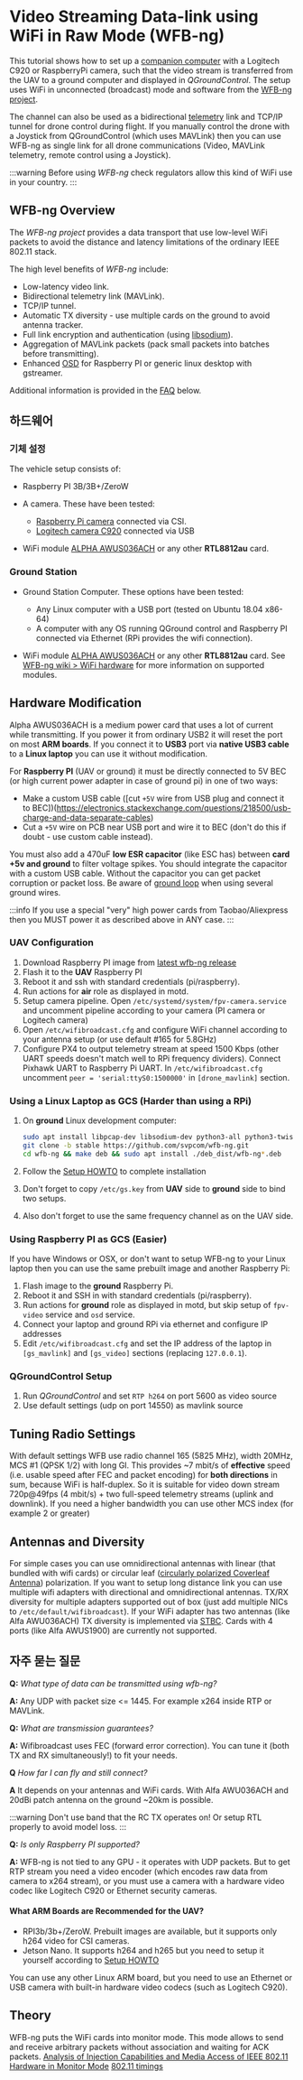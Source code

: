 # Video Streaming Data-link using WiFi in Raw Mode (WFB-ng)

This tutorial shows how to set up a [companion computer](../companion_computer/index.md) with a Logitech C920 or RaspberryPi camera, such that the video stream is transferred from the UAV to a ground computer and displayed in _QGroundControl_.
The setup uses WiFi in unconnected (broadcast) mode and software from the [WFB-ng project](https://github.com/svpcom/wfb-ng).

The channel can also be used as a bidirectional [telemetry](../telemetry/index.md) link and TCP/IP tunnel for drone control during flight.
If you manually control the drone with a Joystick from QGroundControl (which uses MAVLink) then you can use WFB-ng as single link for all drone communications (Video, MAVLink telemetry, remote control using a Joystick).

:::warning
Before using _WFB-ng_ check regulators allow this kind of WiFi use in your country.
:::

## WFB-ng Overview

The _WFB-ng project_ provides a data transport that use low-level WiFi packets to avoid the distance and latency limitations of the ordinary IEEE 802.11 stack.

The high level benefits of _WFB-ng_ include:

- Low-latency video link.
- Bidirectional telemetry link (MAVLink).
- TCP/IP tunnel.
- Automatic TX diversity - use multiple cards on the ground to avoid antenna tracker.
- Full link encryption and authentication (using [libsodium](https://download.libsodium.org/doc/)).
- Aggregation of MAVLink packets (pack small packets into batches before transmitting).
- Enhanced [OSD](https://github.com/svpcom/wfb-ng-osd) for Raspberry PI or generic linux desktop with gstreamer.

Additional information is provided in the [FAQ](#faq) below.

## 하드웨어

### 기체 설정

The vehicle setup consists of:

- Raspberry PI 3B/3B+/ZeroW

- A camera.
  These have been tested:

  - [Raspberry Pi camera](https://www.raspberrypi.org/products/camera-module-v2/) connected via CSI.
  - [Logitech camera C920](https://www.logitech.com/en-us/product/hd-pro-webcam-c920?crid=34) connected via USB

- WiFi module [ALPHA AWUS036ACH](https://www.alfa.com.tw/products_detail/1.htm) or any other **RTL8812au** card.

### Ground Station

- Ground Station Computer.
  These options have been tested:

  - Any Linux computer with a USB port (tested on Ubuntu 18.04 x86-64)
  - A computer with any OS running QGround control and Raspberry PI connected via Ethernet (RPi provides the wifi connection).

- WiFi module [ALPHA AWUS036ACH](https://www.alfa.com.tw/products_detail/1.htm) or any other **RTL8812au** card.
  See [WFB-ng wiki > WiFi hardware](https://github.com/svpcom/wfb-ng/wiki/WiFi-hardware) for more information on supported modules.

## Hardware Modification

Alpha AWUS036ACH is a medium power card that uses a lot of current while transmitting.
If you power it from ordinary USB2 it will reset the port on most **ARM boards**.
If you connect it to **USB3** port via **native USB3 cable** to a **Linux laptop** you can use it without modification.

For **Raspberry PI** (UAV or ground) it must be directly connected to 5V BEC (or high current power adapter in case of ground pi) in one of two ways:

- Make a custom USB cable ([cut `+5V` wire from USB plug and connect it to BEC])(https://electronics.stackexchange.com/questions/218500/usb-charge-and-data-separate-cables)
- Cut a `+5V` wire on PCB near USB port and wire it to BEC (don't do this if doubt - use custom cable instead).

You must also add a 470uF **low ESR capacitor** (like ESC has) between **card +5v and ground** to filter voltage spikes.
You should integrate the capacitor with a custom USB cable.
Without the capacitor you can get packet corruption or packet loss.
Be aware of [ground loop](https://en.wikipedia.org/wiki/Ground_loop_%28electricity%29) when using several ground wires.

:::info
If you use a special "very" high power cards from Taobao/Aliexpress then you MUST power it as described above in ANY case.
:::

### UAV Configuration

1. Download Raspberry PI image from [latest wfb-ng release](https://github.com/svpcom/wfb-ng/releases/)
2. Flash it to the **UAV** Raspberry PI
3. Reboot it and ssh with standard credentials (pi/raspberry).
4. Run actions for **air** role as displayed in motd.
5. Setup camera pipeline. Open `/etc/systemd/system/fpv-camera.service` and uncomment pipeline according to your camera (PI camera or Logitech camera)
6. Open `/etc/wifibroadcast.cfg` and configure WiFi channel according to your antenna setup (or use default #165 for 5.8GHz)
7. Configure PX4 to output telemetry stream at speed 1500 Kbps (other UART speeds doesn't match well to RPi frequency dividers).
   Connect Pixhawk UART to Raspberry Pi UART.
   In `/etc/wifibroadcast.cfg` uncomment `peer = 'serial:ttyS0:1500000'` in `[drone_mavlink]` section.

### Using a Linux Laptop as GCS (Harder than using a RPi)

1. On **ground** Linux development computer:

   ```sh
   sudo apt install libpcap-dev libsodium-dev python3-all python3-twisted
   git clone -b stable https://github.com/svpcom/wfb-ng.git
   cd wfb-ng && make deb && sudo apt install ./deb_dist/wfb-ng*.deb
   ```

2. Follow the [Setup HOWTO](https://github.com/svpcom/wfb-ng/wiki/Setup-HOWTO) to complete installation

3. Don't forget to copy `/etc/gs.key` from **UAV** side to **ground** side to bind two setups.

4. Also don't forget to use the same frequency channel as on the UAV side.

### Using Raspberry PI as GCS (Easier)

If you have Windows or OSX, or don't want to setup WFB-ng to your Linux laptop then you can use the same prebuilt image and another Raspberry Pi:

1. Flash image to the **ground** Raspberry Pi.
2. Reboot it and SSH in with standard credentials (pi/raspberry).
3. Run actions for **ground** role as displayed in motd, but skip setup of `fpv-video` service and `osd` service.
4. Connect your laptop and ground RPi via ethernet and configure IP addresses
5. Edit `/etc/wifibroadcast.cfg` and set the IP address of the laptop in `[gs_mavlink]` and `[gs_video]` sections (replacing `127.0.0.1`).

### QGroundControl Setup

1. Run _QGroundControl_ and set `RTP h264` on port 5600 as video source
2. Use default settings (udp on port 14550) as mavlink source

## Tuning Radio Settings

With default settings WFB use radio channel 165 (5825 MHz), width 20MHz, MCS #1 (QPSK 1/2) with long GI.
This provides ~7 mbit/s of **effective** speed (i.e. usable speed after FEC and packet encoding) for **both directions** in sum, because WiFi is half-duplex.
So it is suitable for video down stream 720p@49fps (4 mbit/s) + two full-speed telemetry streams (uplink and downlink).
If you need a higher bandwidth you can use other MCS index (for example 2 or greater)

## Antennas and Diversity

For simple cases you can use omnidirectional antennas with linear (that bundled with wifi cards) or circular leaf ([circularly polarized Coverleaf Antenna](http://www.antenna-theory.com/antennas/cloverleaf.php)) polarization.
If you want to setup long distance link you can use multiple wifi adapters with directional and omnidirectional antennas. TX/RX diversity for multiple adapters supported out of box (just add multiple NICs to `/etc/default/wifibroadcast`).
If your WiFi adapter has two antennas (like Alfa AWU036ACH) TX diversity is implemented via [STBC](https://en.wikipedia.org/wiki/Space%E2%80%93time_block_code).
Cards with 4 ports (like Alfa AWUS1900) are currently not supported.

## 자주 묻는 질문

**Q:** _What type of data can be transmitted using wfb-ng?_

**A:** Any UDP with packet size <= 1445.
For example x264 inside RTP or MAVLink.

**Q:** _What are transmission guarantees?_

**A:** Wifibroadcast uses FEC (forward error correction).
You can tune it (both TX and RX simultaneously!) to fit your needs.

**Q** _How far I can fly and still connect?_

**A** It depends on your antennas and WiFi cards.
With Alfa AWU036ACH and 20dBi patch antenna on the ground ~20km is possible.

:::warning
Don't use band that the RC TX operates on!
Or setup RTL properly to avoid model loss.
:::

**Q:** _Is only Raspberry PI supported?_

**A:** WFB-ng is not tied to any GPU - it operates with UDP packets.
But to get RTP stream you need a video encoder (which encodes raw data from camera to x264 stream), or you must use a camera with a hardware video codec like Logitech C920 or Ethernet security cameras.

#### What ARM Boards are Recommended for the UAV?

- RPI3b/3b+/ZeroW.
  Prebuilt images are available, but it supports only h264 video for CSI cameras.
- Jetson Nano.
  It supports h264 and h265 but you need to setup it yourself according to [Setup HOWTO](https://github.com/svpcom/wfb-ng/wiki/Setup-HOWTO)

You can use any other Linux ARM board, but you need to use an Ethernet or USB camera with built-in hardware video codecs (such as Logitech C920).

## Theory

WFB-ng puts the WiFi cards into monitor mode. This mode allows to send and receive arbitrary packets without association and waiting for ACK packets.
[Analysis of Injection Capabilities and Media Access of IEEE 802.11 Hardware in Monitor Mode](https://github.com/svpcom/wfb-ng/blob/master/doc/Analysis%20of%20Injection%20Capabilities%20and%20Media%20Access%20of%20IEEE%20802.11%20Hardware%20in%20Monitor%20Mode.pdf)
[802.11 timings](https://github.com/ewa/802.11-data)
